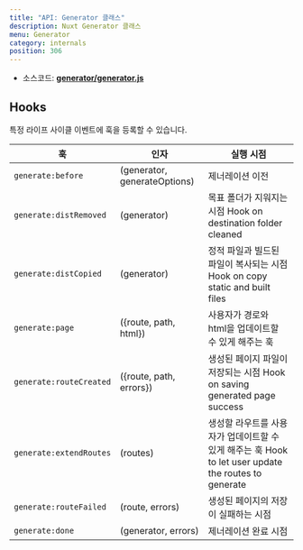 ```yaml
---
title: "API: Generator 클래스"
description: Nuxt Generator 클래스
menu: Generator
category: internals
position: 306
---
```


- 소스코드: **[generator/generator.js](https://github.com/nuxt/nuxt.js/blob/dev/packages/generator/src/generator.js)**

## Hooks

특정 라이프 사이클 이벤트에 훅을 등록할 수 있습니다.

훅                      | 인자                         | 실행 시점
------------------------|-----------------------------|-----------------------------------------------
`generate:before`       | (generator, generateOptions)     | 제너레이션 이전
`generate:distRemoved`  | (generator)                      | 목표 폴더가 지워지는 시점 Hook on  destination folder  cleaned
`generate:distCopied`   | (generator)                      | 정적 파일과 빌드된 파일이 복사되는 시점 Hook on copy static and built files
`generate:page`         | ({route, path, html})       | 사용자가 경로와 html을 업데이트할 수 있게 해주는 훅
`generate:routeCreated` | ({route, path, errors})       | 생성된 페이지 파일이 저장되는 시점 Hook on saving generated page success
`generate:extendRoutes` | (routes)                    | 생성할 라우트를 사용자가 업데이트할 수 있게 해주는 훅 Hook to let user update the routes to generate
`generate:routeFailed`  | (route, errors)             | 생성된 페이지의 저장이 실패하는 시점
`generate:done`         | (generator, errors)              | 제너레이션 완료 시점
